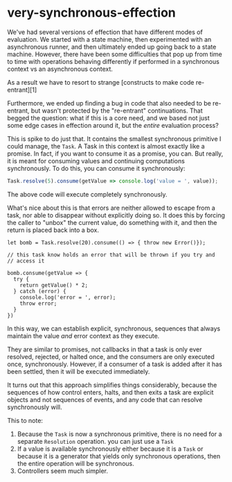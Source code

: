 # very-synchronous-effection

We've had several versions of effection that have different modes of
evaluation. We started with a state machine, then experimented with an
asynchronous runner, and then ultimately ended up going back to a
state machine. However, there have been some difficulties that pop up
from time to time with operations behaving differently if performed in a
synchronous context vs an asynchronous context.

As a result we have to resort to strange [constructs to make code re-entrant][1]

Furthermore, we ended up finding a bug in code that also needed to be
re-entrant, but wasn't protected by the "re-entrant"
continuations. That begged the question: what if this is a core need,
and we based not just some edge cases in effection around it, but the
_entire_ evaluation process?

This is spike to do just that. It contains the smallest synchronous
primitive I could manage, the `Task`. A Task in this context is
almost exactly like a promise. In fact, if you want to consume it as a
promise, you can. But really, it is meant for consuming values and
continuing computations synchronously. To do this, you can consume it
synchronously:

```js
Task.resolve(5).consume(getValue => console.log('value = ', value));
```

The above code will execute completely synchronously.

What's nice about this is that errors are neither allowed to escape
from a task, nor able to disappear without explicitly doing so. It
does this by forcing the caller to "unbox" the current value, do
something with it, and then the return is placed back into a box.

```
let bomb = Task.resolve(20).consume(() => { throw new Error()});

// this task know holds an error that will be thrown if you try and
// access it

bomb.consume(getValue => {
  try {
    return getValue() * 2;
  } catch (error) {
    console.log('error = ', error);
    throw error;
  }
})
```

In this way, we can establish explicit, synchronous, sequences that
always maintain the value _and_ error context as they execute.

They are similar to promises, not callbacks in that a task is
only ever resolved, rejected, or halted once, and the consumers are
only executed once, synchronously. However, if a consumer of a task is
added after it has been settled, then it will be executed immediately.

It turns out that this approach simplifies things considerably,
because the sequences of how control enters, halts, and then exits a
task are explicit objects and not sequences of events, and any code
that can resolve synchronously will.


This to note:

1. Because the `Task` is now a synchronous primitive, there is no need
   for a separate `Resolution` operation. you can just use a `Task`
2. If a value is available synchronously either because it is a `Task`
   or because it is a generator that yields only synchronous
   operations, then the entire operation will be synchronous.
3. Controllers seem much simpler.


[2]: https://github.com/thefrontside/effection/blob/00562fdac1153ad7a17533eb95ab0e8081bf09fb/packages/core/src/controller/iterator-controller.ts#L33-L50
